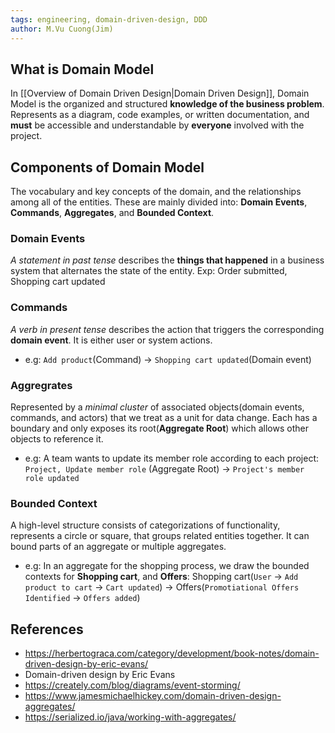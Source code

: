 ```yaml
---
tags: engineering, domain-driven-design, DDD
author: M.Vu Cuong(Jim)
---
```


## What is Domain Model

In [[Overview of Domain Driven Design|Domain Driven Design]], Domain Model is the organized and structured **knowledge of the business problem**. Represents as a diagram, code examples, or written documentation, and **must** be accessible and understandable by **everyone** involved with the project.

## Components of Domain Model

The vocabulary and key concepts of the domain, and the relationships among all of the entities. These are mainly divided into: **Domain Events**, **Commands**, **Aggregates**, and **Bounded Context**.

### Domain Events

_A statement in past tense_ describes the **things that happened** in a business system that alternates the state of the entity. Exp: Order submitted, Shopping cart updated

### Commands

_A verb in present tense_ describes the action that triggers the corresponding **domain event**. It is either user or system actions.

- e.g: `Add product`(Command) -> `Shopping cart updated`(Domain event)

### Aggregrates

Represented by a _minimal cluster_ of associated objects(domain events, commands, and actors) that we treat as a unit for data change. Each has a boundary and only exposes its root(**Aggregate Root**) which allows other objects to reference it.

- e.g: A team wants to update its member role according to each project: </n> `Project, Update member role` (Aggregate Root) -> `Project's member role updated`</n>

### Bounded Context

A high-level structure consists of categorizations of functionality, represents a circle or square, that groups related entities together. It can bound parts of an aggregate or multiple aggregates.

- e.g: In an aggregate for the shopping process, we draw the bounded contexts for **Shopping cart**, and **Offers**: </n> Shopping cart(`User` -> `Add product to cart` -> `Cart updated`) -> Offers(`Promotiational Offers Identified` -> `Offers added`)

## References

- https://herbertograca.com/category/development/book-notes/domain-driven-design-by-eric-evans/
- Domain-driven design by Eric Evans
- https://creately.com/blog/diagrams/event-storming/
- https://www.jamesmichaelhickey.com/domain-driven-design-aggregates/
- https://serialized.io/java/working-with-aggregates/
